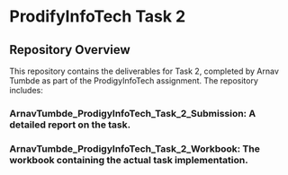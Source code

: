 # ProdifyInfoTech Task 2
## Repository Overview
This repository contains the deliverables for Task 2, completed by Arnav Tumbde as part of the ProdigyInfoTech assignment. The repository includes:

### ArnavTumbde_ProdigyInfoTech_Task_2_Submission: A detailed report on the task.
### ArnavTumbde_ProdigyInfoTech_Task_2_Workbook: The workbook containing the actual task implementation.
